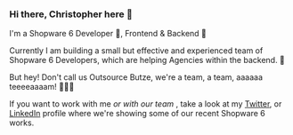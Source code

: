 ### Hi there, Christopher here 👋

I'm a Shopware 6 Developer 💙, Frontend & Backend 💪

Currently I am building a small but effective and experienced team of Shopware 6 Developers, which are helping Agencies within the backend. 🚀

But hey! Don't call us Outsource Butze, we're a team, a team, aaaaaa teeeeaaaam! 👨‍👨‍👦

If you want to work with me *or with our team* , take a look at my [Twitter](https://twitter.com/christopherdosi), or [LinkedIn](https://www.linkedin.com/in/christopher-dosin/) profile where we're showing some of our recent Shopware 6 works.

